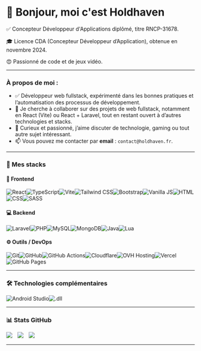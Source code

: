 # 👋 Bonjour, moi c'est Holdhaven

✅ Concepteur Développeur d'Applications diplômé, titre RNCP-31678. 

🎓 Licence CDA (Concepteur Développeur d’Application), obtenue en novembre 2024. 

😍 Passionné de code et de jeux vidéo. 

---

### À propos de moi :
- ✅ Développeur web fullstack, expérimenté dans les bonnes pratiques et l’automatisation des processus de développement.
- 👯 Je cherche à collaborer sur des projets de web fullstack, notamment en React (Vite) ou React + Laravel, tout en restant ouvert à d’autres technologies et stacks.
- 💬 Curieux et passionné, j’aime discuter de technologie, gaming ou tout autre sujet intéressant.
- 📫 Vous pouvez me contacter par **email** : `contact@holdhaven.fr`.

---

### 🚀 Mes stacks

#### 🎨 Frontend
<div style="display: flex; flex-wrap: wrap;">
  <img src="https://img.shields.io/badge/-React-61DAFB?style=flat-square&logo=react&logoColor=white" alt="React" />
  <img src="https://img.shields.io/badge/-TypeScript-3178C6?style=flat-square&logo=typescript&logoColor=white" alt="TypeScript" />
  <img src="https://img.shields.io/badge/-Vite-646CFF?style=flat-square&logo=vite&logoColor=white" alt="Vite" />
  <img src="https://img.shields.io/badge/-Tailwind%20CSS-06B6D4?style=flat-square&logo=tailwind-css&logoColor=white" alt="Tailwind CSS" />
  <img src="https://img.shields.io/badge/-Bootstrap-563D7C?style=flat-square&logo=bootstrap&logoColor=white" alt="Bootstrap" />
  <img src="https://img.shields.io/badge/-Vanilla%20JS-F7DF1E?style=flat-square&logo=javascript&logoColor=black" alt="Vanilla JS" />
  <img src="https://img.shields.io/badge/-HTML-E34F26?style=flat-square&logo=html5&logoColor=white" alt="HTML" />
  <img src="https://img.shields.io/badge/-CSS-1572B6?style=flat-square&logo=css3&logoColor=white" alt="CSS" />
  <img src="https://img.shields.io/badge/-Sass-CC6699?style=flat-square&logo=sass&logoColor=white" alt="SASS" />
</div>

#### 💻 Backend
<div style="display: flex; flex-wrap: wrap;">
  <img src="https://img.shields.io/badge/-Laravel-EF4135?style=flat-square&logo=laravel&logoColor=white" alt="Laravel" />
  <img src="https://img.shields.io/badge/-PHP-777BB4?style=flat-square&logo=php&logoColor=white" alt="PHP" />
  <img src="https://img.shields.io/badge/-MySQL-4479A1?style=flat-square&logo=mysql&logoColor=white" alt="MySQL" />
  <img src="https://img.shields.io/badge/-MongoDB-47A248?style=flat-square&logo=mongodb&logoColor=white" alt="MongoDB" />
  <img src="https://img.shields.io/badge/-Java-007396?style=flat-square&logo=java&logoColor=white" alt="Java" />
  <img src="https://img.shields.io/badge/-Lua-2C2D72?style=flat-square&logo=lua&logoColor=white" alt="Lua" />
</div>


#### ⚙️ Outils / DevOps
<div style="display: flex; flex-wrap: wrap;">
  <img src="https://img.shields.io/badge/-Git-F05032?style=flat-square&logo=git&logoColor=white" alt="Git" />
  <img src="https://img.shields.io/badge/-GitHub-181717?style=flat-square&logo=github&logoColor=white" alt="GitHub" />
  <img src="https://img.shields.io/badge/-GitHub%20Actions-2088FF?style=flat-square&logo=github-actions&logoColor=white" alt="GitHub Actions" />
  <img src="https://img.shields.io/badge/-Cloudflare-F38020?style=flat-square&logo=cloudflare&logoColor=white" alt="Cloudflare" />
  <img src="https://img.shields.io/badge/-OVH%20Hosting-1231FF?style=flat-square&logo=ovh&logoColor=white" alt="OVH Hosting" />
  <img src="https://img.shields.io/badge/-Vercel-000000?style=flat-square&logo=vercel&logoColor=white" alt="Vercel" />
  <img src="https://img.shields.io/badge/-GitHub%20Pages-222222?style=flat-square&logo=github-pages&logoColor=white" alt="GitHub Pages" />
</div>

---

### 🛠️ **Technologies complémentaires**

<div style="display: flex; flex-wrap: wrap;">
  <img src="https://img.shields.io/badge/-Android%20Studio-3DDC84?style=flat-square&logo=android-studio&logoColor=white" alt="Android Studio" />
  <img src="https://img.shields.io/badge/-.dll-00559C?style=flat-square&logo=windows&logoColor=white" alt=".dll" />
</div>

---

### 📊 Stats GitHub
<p align="left">
  <img src="https://github-readme-stats.vercel.app/api/top-langs/?username=h0ldhaven&langs_count=10&theme=tokyonight" style="display:inline-block; margin-right: 10px;" />
  <img src="https://github-readme-stats.vercel.app/api?username=h0ldhaven&show_icons=true&theme=tokyonight" style="display:inline-block; margin-right: 10px;" />
  <img src="https://github-profile-summary-cards.vercel.app/api/cards/profile-details?username=h0ldhaven&theme=tokyonight" style="display:inline-block; margin-right: 10px;" />
</p>

---

<!--
**h0ldhaven/h0ldhaven** is a ✨ _special_ ✨ repository because its `README.md` (this file) appears on your GitHub profile.

Here are some ideas to get you started:

- 🔭 I’m currently working on ...
- 🌱 I’m currently learning ...
- 👯 I’m looking to collaborate on ...
- 🤔 I’m looking for help with ...
- 💬 Ask me about ...
- 📫 How to reach me: ...
- 😄 Pronouns: ...
- ⚡ Fun fact: ...
-->
